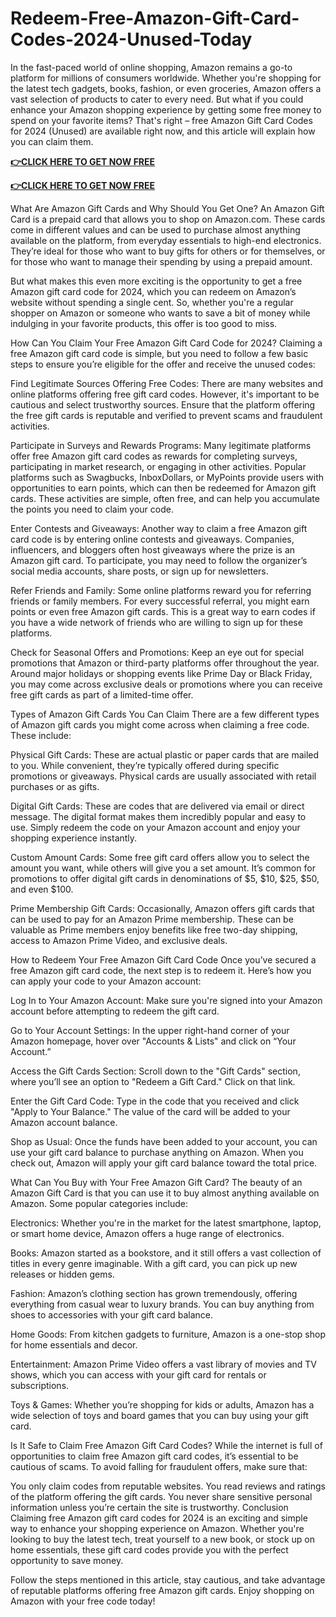 # Redeem-Free-Amazon-Gift-Card-Codes-2024-Unused-Today
In the fast-paced world of online shopping, Amazon remains a go-to platform for millions of consumers worldwide. Whether you're shopping for the latest tech gadgets, books, fashion, or even groceries, Amazon offers a vast selection of products to cater to every need. But what if you could enhance your Amazon shopping experience by getting some free money to spend on your favorite items? That's right – free Amazon Gift Card Codes for 2024 (Unused) are available right now, and this article will explain how you can claim them.

**[👉CLICK HERE TO GET NOW FREE](https://offer.tq24k.com/all-gift-card)**



**[👉CLICK HERE TO GET NOW FREE](https://offer.tq24k.com/all-gift-card)**




What Are Amazon Gift Cards and Why Should You Get One? An Amazon Gift Card is a prepaid card that allows you to shop on Amazon.com. These cards come in different values and can be used to purchase almost anything available on the platform, from everyday essentials to high-end electronics. They’re ideal for those who want to buy gifts for others or for themselves, or for those who want to manage their spending by using a prepaid amount.

But what makes this even more exciting is the opportunity to get a free Amazon gift card code for 2024, which you can redeem on Amazon’s website without spending a single cent. So, whether you're a regular shopper on Amazon or someone who wants to save a bit of money while indulging in your favorite products, this offer is too good to miss.

How Can You Claim Your Free Amazon Gift Card Code for 2024? Claiming a free Amazon gift card code is simple, but you need to follow a few basic steps to ensure you’re eligible for the offer and receive the unused codes:

Find Legitimate Sources Offering Free Codes: There are many websites and online platforms offering free gift card codes. However, it's important to be cautious and select trustworthy sources. Ensure that the platform offering the free gift cards is reputable and verified to prevent scams and fraudulent activities.

Participate in Surveys and Rewards Programs: Many legitimate platforms offer free Amazon gift card codes as rewards for completing surveys, participating in market research, or engaging in other activities. Popular platforms such as Swagbucks, InboxDollars, or MyPoints provide users with opportunities to earn points, which can then be redeemed for Amazon gift cards. These activities are simple, often free, and can help you accumulate the points you need to claim your code.

Enter Contests and Giveaways: Another way to claim a free Amazon gift card code is by entering online contests and giveaways. Companies, influencers, and bloggers often host giveaways where the prize is an Amazon gift card. To participate, you may need to follow the organizer’s social media accounts, share posts, or sign up for newsletters.

Refer Friends and Family: Some online platforms reward you for referring friends or family members. For every successful referral, you might earn points or even free Amazon gift cards. This is a great way to earn codes if you have a wide network of friends who are willing to sign up for these platforms.

Check for Seasonal Offers and Promotions: Keep an eye out for special promotions that Amazon or third-party platforms offer throughout the year. Around major holidays or shopping events like Prime Day or Black Friday, you may come across exclusive deals or promotions where you can receive free gift cards as part of a limited-time offer.

Types of Amazon Gift Cards You Can Claim There are a few different types of Amazon gift cards you might come across when claiming a free code. These include:

Physical Gift Cards: These are actual plastic or paper cards that are mailed to you. While convenient, they’re typically offered during specific promotions or giveaways. Physical cards are usually associated with retail purchases or as gifts.

Digital Gift Cards: These are codes that are delivered via email or direct message. The digital format makes them incredibly popular and easy to use. Simply redeem the code on your Amazon account and enjoy your shopping experience instantly.

Custom Amount Cards: Some free gift card offers allow you to select the amount you want, while others will give you a set amount. It’s common for promotions to offer digital gift cards in denominations of $5, $10, $25, $50, and even $100.

Prime Membership Gift Cards: Occasionally, Amazon offers gift cards that can be used to pay for an Amazon Prime membership. These can be valuable as Prime members enjoy benefits like free two-day shipping, access to Amazon Prime Video, and exclusive deals.

How to Redeem Your Free Amazon Gift Card Code Once you’ve secured a free Amazon gift card code, the next step is to redeem it. Here’s how you can apply your code to your Amazon account:

Log In to Your Amazon Account: Make sure you're signed into your Amazon account before attempting to redeem the gift card.

Go to Your Account Settings: In the upper right-hand corner of your Amazon homepage, hover over "Accounts & Lists" and click on “Your Account.”

Access the Gift Cards Section: Scroll down to the "Gift Cards" section, where you’ll see an option to "Redeem a Gift Card." Click on that link.

Enter the Gift Card Code: Type in the code that you received and click "Apply to Your Balance." The value of the card will be added to your Amazon account balance.

Shop as Usual: Once the funds have been added to your account, you can use your gift card balance to purchase anything on Amazon. When you check out, Amazon will apply your gift card balance toward the total price.

What Can You Buy with Your Free Amazon Gift Card? The beauty of an Amazon Gift Card is that you can use it to buy almost anything available on Amazon. Some popular categories include:

Electronics: Whether you're in the market for the latest smartphone, laptop, or smart home device, Amazon offers a huge range of electronics.

Books: Amazon started as a bookstore, and it still offers a vast collection of titles in every genre imaginable. With a gift card, you can pick up new releases or hidden gems.

Fashion: Amazon’s clothing section has grown tremendously, offering everything from casual wear to luxury brands. You can buy anything from shoes to accessories with your gift card balance.

Home Goods: From kitchen gadgets to furniture, Amazon is a one-stop shop for home essentials and decor.

Entertainment: Amazon Prime Video offers a vast library of movies and TV shows, which you can access with your gift card for rentals or subscriptions.

Toys & Games: Whether you’re shopping for kids or adults, Amazon has a wide selection of toys and board games that you can buy using your gift card.

Is It Safe to Claim Free Amazon Gift Card Codes? While the internet is full of opportunities to claim free Amazon gift card codes, it’s essential to be cautious of scams. To avoid falling for fraudulent offers, make sure that:

You only claim codes from reputable websites. You read reviews and ratings of the platform offering the gift cards. You never share sensitive personal information unless you’re certain the site is trustworthy. Conclusion Claiming free Amazon gift card codes for 2024 is an exciting and simple way to enhance your shopping experience on Amazon. Whether you're looking to buy the latest tech, treat yourself to a new book, or stock up on home essentials, these gift card codes provide you with the perfect opportunity to save money.

Follow the steps mentioned in this article, stay cautious, and take advantage of reputable platforms offering free Amazon gift cards. Enjoy shopping on Amazon with your free code today!
